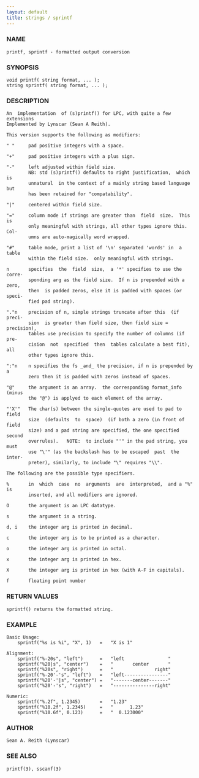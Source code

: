 ```yaml
---
layout: default
title: strings / sprintf
---
```


### NAME

    printf, sprintf - formatted output conversion

### SYNOPSIS

    void printf( string format, ... );
    string sprintf( string format, ... );

### DESCRIPTION

    An  implementation  of (s)printf() for LPC, with quite a few extensions
    Implemented by Lynscar (Sean A Reith).

    This version supports the following as modifiers:

    " "     pad positive integers with a space.

    "+"     pad positive integers with a plus sign.

    "-"     left adjusted within field size.
            NB: std (s)printf() defaults to right justification,  which  is
            unnatural  in the context of a mainly string based language but
            has been retained for "compatability".

    "|"     centered within field size.

    "="     column mode if strings are greater than  field  size.  This  is
            only meaningful with strings, all other types ignore this. Col‐
            umns are auto-magically word wrapped.

    "#"     table mode, print a list of '\n' separated 'words' in  a  table
            within the field size.  only meaningful with strings.

    n       specifies  the  field  size,  a '*' specifies to use the corre‐
            sponding arg as the field size.  If n is prepended with a zero,
            then  is padded zeros, else it is padded with spaces (or speci‐
            fied pad string).

    "."n    precision of n, simple strings truncate after this  (if  preci‐
            sion  is greater than field size, then field size = precision),
            tables use precision to specify the number of columns (if  pre‐
            cision  not  specified  then  tables calculate a best fit), all
            other types ignore this.

    ":"n    n specifies the fs _and_ the precision, if n is prepended by  a
            zero then it is padded with zeros instead of spaces.

    "@"     the argument is an array.  the corresponding format_info (minus
            the "@") is applyed to each element of the array.

    "'X'"   The char(s) between the single-quotes are used to pad to  field
            size  (defaults  to  space)  (if both a zero (in front of field
            size) and a pad string are specified, the one specified  second
            overrules).   NOTE:  to include "'" in the pad string, you must
            use "\'" (as the backslash has to be escaped  past  the  inter‐
            preter), similarly, to include "\" requires "\\".

    The following are the possible type specifiers.

    %       in  which  case  no  arguments  are  interpreted,  and a "%" is
            inserted, and all modifiers are ignored.

    O       the argument is an LPC datatype.

    s       the argument is a string.

    d, i    the integer arg is printed in decimal.

    c       the integer arg is to be printed as a character.

    o       the integer arg is printed in octal.

    x       the integer arg is printed in hex.

    X       the integer arg is printed in hex (with A-F in capitals).

    f       floating point number

### RETURN VALUES

    sprintf() returns the formatted string.

### EXAMPLE

    Basic Usage:
        sprintf("%s is %i", "X", 1)   =   "X is 1"

    Alignment:
        sprintf("%-20s", "left")      =   "left                "
        sprintf("%20|s", "center")    =   "       center       "
        sprintf("%20s", "right")      =   "               right"
        sprintf("%-20'-'s", "left")   =   "left----------------"
        sprintf("%20'-'|s", "center") =   "-------center-------"
        sprintf("%20'-'s", "right")   =   "---------------right"

    Numeric:
        sprintf("%.2f", 1.2345)       =   "1.23"
        sprintf("%10.2f", 1.2345)     =   "      1.23"
        sprintf("%10.6f", 0.123)      =   "  0.123000"

### AUTHOR

    Sean A. Reith (Lynscar)

### SEE ALSO

    printf(3), sscanf(3)


